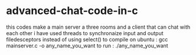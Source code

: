 # advanced-chat-code-in-c
this codes make a main server a three rooms and a client that can chat with each other 
i have used threads to synchronaize input and output filedesceptors instead of using select()
to compile on ubuntu : gcc mainserver.c -o any_name_you_want
to run : ./any_name_you_want
